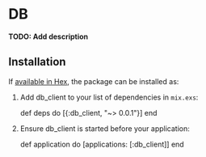 # DB

**TODO: Add description**

## Installation

If [available in Hex](https://hex.pm/docs/publish), the package can be installed as:

  1. Add db_client to your list of dependencies in `mix.exs`:

        def deps do
          [{:db_client, "~> 0.0.1"}]
        end

  2. Ensure db_client is started before your application:

        def application do
          [applications: [:db_client]]
        end

